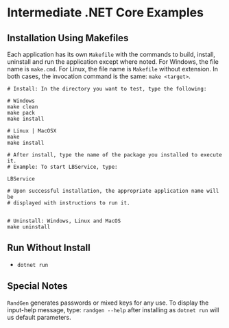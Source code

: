 # Intermediate .NET Core Examples

## Installation Using Makefiles

Each application has its own `Makefile` with the commands to build, install,
uninstall and run the application except where noted. For Windows, the file name is
`make.cmd`. For Linux, the file name is `Makefile` without extension. In both
cases, the invocation command is the same: `make <target>`.

```shell
# Install: In the directory you want to test, type the following:

# Windows
make clean
make pack
make install

# Linux | MacOSX
make
make install

# After install, type the name of the package you installed to execute it.
# Example: To start LBService, type:

LBService

# Upon successful installation, the appropriate application name will be
# displayed with instructions to run it.


# Uninstall: Windows, Linux and MacOS
make uninstall
```

## Run Without Install

* `dotnet run`

## Special Notes

`RandGen` generates passwords or mixed keys for any use. To display the input-help
message, type: `randgen --help` after installing as `dotnet run` will us default
parameters.
